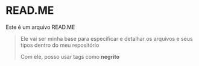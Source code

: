 # READ.ME

Este é um arquivo READ.ME

>Ele vai ser minha base para especificar e detalhar os arquivos e seus tipos dentro do meu repositório
>
> Com ele, posso usar tags como **negrito**
